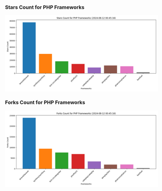 ### Stars Count for PHP Frameworks

![Stars Chart](./archive/charts/20240812004516_stars_count.png)

### Forks Count for PHP Frameworks

![Forks Chart](./archive/charts/20240812004516_forks_count.png)

